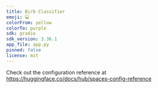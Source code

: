 ```yaml
---
title: Birb Classifier
emoji: 💻
colorFrom: yellow
colorTo: purple
sdk: gradio
sdk_version: 3.36.1
app_file: app.py
pinned: false
license: mit
---
```


Check out the configuration reference at https://huggingface.co/docs/hub/spaces-config-reference
